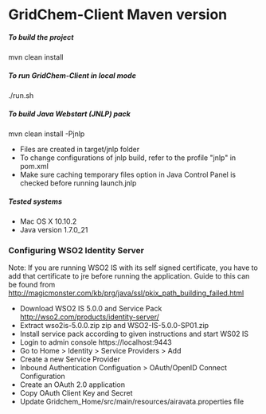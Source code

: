 <h1>GridChem-Client Maven version</h1>


<h5>To build the project</h5>

mvn clean install

<h5>To run GridChem-Client in local mode</h5>

./run.sh

<h5>To build Java Webstart (JNLP) pack</h5>

mvn clean install -Pjnlp

* Files are created in target/jnlp folder
* To change configurations of jnlp build, refer to the profile "jnlp" in pom.xml
* Make sure caching temporary files option in Java Control Panel is checked before running launch.jnlp


<h5>Tested systems</h5>

* Mac OS X 10.10.2
* Java version 1.7.0_21

<h3>Configuring WSO2 Identity Server</h3>

Note: If you are running WSO2 IS with its self signed certificate, you have to add that certificate to jre before running the application. Guide to this can be found from http://magicmonster.com/kb/prg/java/ssl/pkix_path_building_failed.html


* Download WSO2 IS 5.0.0 and Service Pack http://wso2.com/products/identity-server/
* Extract wso2is-5.0.0.zip zip and WSO2-IS-5.0.0-SP01.zip
* Install service pack according to given instructions and start WS02 IS
* Login to admin console https://localhost:9443
* Go to  Home > Identity > Service Providers > Add
* Create a new Service Provider
* Inbound Authentication Configuation > OAuth/OpenID Connect Configuration
* Create an OAuth 2.0 application
* Copy OAuth Client Key and Secret
* Update Gridchem_Home/src/main/resources/airavata.properties file



